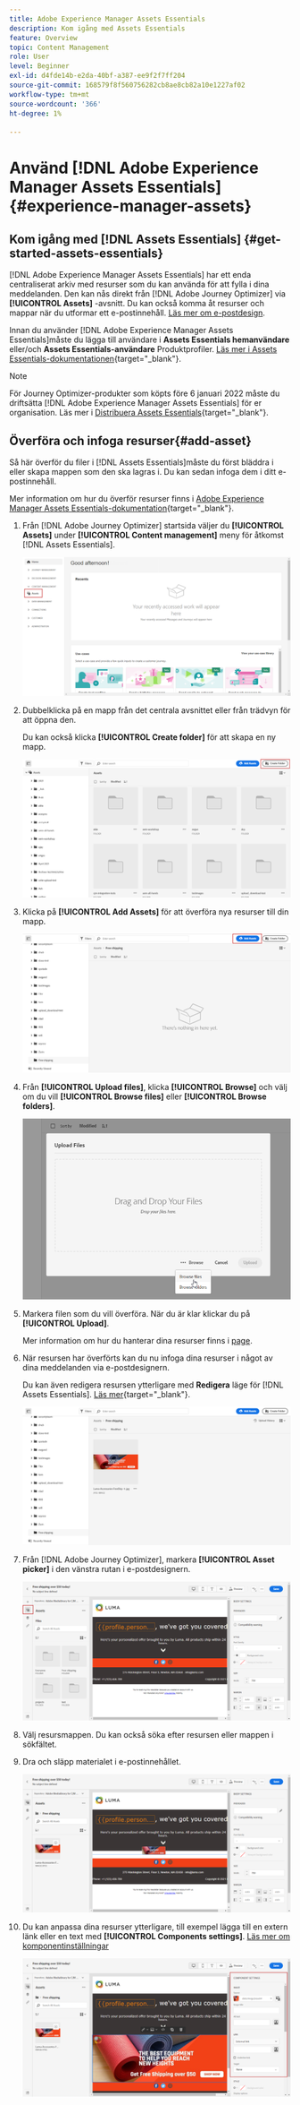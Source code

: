 ```yaml
---
title: Adobe Experience Manager Assets Essentials
description: Kom igång med Assets Essentials
feature: Overview
topic: Content Management
role: User
level: Beginner
exl-id: d4fde14b-e2da-40bf-a387-ee9f2f7ff204
source-git-commit: 168579f8f560756282cb8ae8cb82a10e1227af02
workflow-type: tm+mt
source-wordcount: '366'
ht-degree: 1%

---
```


# Använd [!DNL Adobe Experience Manager Assets Essentials] {#experience-manager-assets}

## Kom igång med [!DNL Assets Essentials] {#get-started-assets-essentials}

[!DNL Adobe Experience Manager Assets Essentials] har ett enda centraliserat arkiv med resurser som du kan använda för att fylla i dina meddelanden. Den kan nås direkt från [!DNL Adobe Journey Optimizer] via **[!UICONTROL Assets]** -avsnitt. Du kan också komma åt resurser och mappar när du utformar ett e-postinnehåll. [Läs mer om e-postdesign](design-emails.md).

Innan du använder [!DNL Adobe Experience Manager Assets Essentials]måste du lägga till användare i **Assets Essentials hemanvändare** eller/och **Assets Essentials-användare** Produktprofiler. [Läs mer i Assets Essentials-dokumentationen](https://experienceleague.adobe.com/docs/experience-manager-assets-essentials/help/deploy-administer.html){target=&quot;_blank&quot;}.

>[!NOTE]
>För Journey Optimizer-produkter som köpts före 6 januari 2022 måste du driftsätta [!DNL Adobe Experience Manager Assets Essentials] för er organisation. Läs mer i [Distribuera Assets Essentials](https://experienceleague.adobe.com/docs/experience-manager-assets-essentials/help/deploy-administer.html){target=&quot;_blank&quot;}.

## Överföra och infoga resurser{#add-asset}

Så här överför du filer i [!DNL Assets Essentials]måste du först bläddra i eller skapa mappen som den ska lagras i. Du kan sedan infoga dem i ditt e-postinnehåll.

Mer information om hur du överför resurser finns i [Adobe Experience Manager Assets Essentials-dokumentation](https://experienceleague.adobe.com/docs/experience-manager-assets-essentials/help/add-delete.html){target=&quot;_blank&quot;}.

1. Från [!DNL Adobe Journey Optimizer] startsida väljer du **[!UICONTROL Assets]** under **[!UICONTROL Content management]** meny för åtkomst [!DNL Assets Essentials].

   ![](assets/media_library_1.png)

1. Dubbelklicka på en mapp från det centrala avsnittet eller från trädvyn för att öppna den.

   Du kan också klicka **[!UICONTROL Create folder]** för att skapa en ny mapp.

   ![](assets/media_library_8.png)

1. Klicka på **[!UICONTROL Add Assets]** för att överföra nya resurser till din mapp.

   ![](assets/media_library_2.png)

1. Från **[!UICONTROL Upload files]**, klicka **[!UICONTROL Browse]** och välj om du vill **[!UICONTROL Browse files]** eller **[!UICONTROL Browse folders]**.

   ![](assets/media_library_3.png)

1. Markera filen som du vill överföra. När du är klar klickar du på **[!UICONTROL Upload]**.

   Mer information om hur du hanterar dina resurser finns i [page](https://experienceleague.adobe.com/docs/experience-manager-assets-essentials/help/manage-organize.html).

1. När resursen har överförts kan du nu infoga dina resurser i något av dina meddelanden via e-postdesignern.

   Du kan även redigera resursen ytterligare med **Redigera** läge för [!DNL Assets Essentials]. [Läs mer](https://experienceleague.adobe.com/docs/experience-manager-assets-essentials/help/edit-images.html){target=&quot;_blank&quot;}.

   ![](assets/media_library_12.png)

1. Från [!DNL Adobe Journey Optimizer], markera **[!UICONTROL Asset picker]** i den vänstra rutan i e-postdesignern.

   ![](assets/media_library_5.png)

1. Välj resursmappen. Du kan också söka efter resursen eller mappen i sökfältet.

1. Dra och släpp materialet i e-postinnehållet.

   ![](assets/media_library_6.png)

1. Du kan anpassa dina resurser ytterligare, till exempel lägga till en extern länk eller en text med **[!UICONTROL Components settings]**. [Läs mer om komponentinställningar](content-components.md)

   ![](assets/media_library_13.png)
